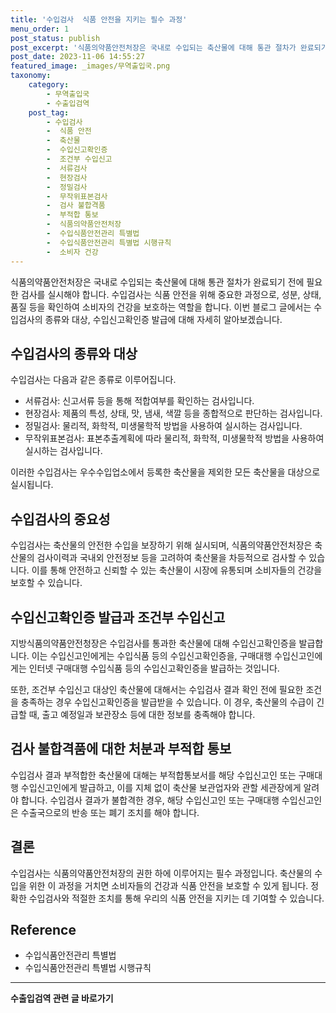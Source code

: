 ```yaml
---
title: '수입검사  식품 안전을 지키는 필수 과정'
menu_order: 1
post_status: publish
post_excerpt: '식품의약품안전처장은 국내로 수입되는 축산물에 대해 통관 절차가 완료되기 전에 필요한 검사를 실시해야 합니다. 수입검사는 식품 안전을 위해 중요한 과정으로, 성분, 상태, 품질 등을 확인하여 소비자의 건강을 보호하는 역할을 합니다. 이번 블로그 글에서는 수입검사의 종류와 대상, 수입신고확인증 발급에 대해 자세히 알아보겠습니다.'
post_date: 2023-11-06 14:55:27
featured_image: _images/무역출입국.png
taxonomy:
    category:
        - 무역출입국
        - 수출입검역
    post_tag:
        - 수입검사
        -  식품 안전
        -  축산물
        -  수입신고확인증
        -  조건부 수입신고
        -  서류검사
        -  현장검사
        -  정밀검사
        -  무작위표본검사
        -  검사 불합격품
        -  부적합 통보
        -  식품의약품안전처장
        -  수입식품안전관리 특별법
        -  수입식품안전관리 특별법 시행규칙
        -  소비자 건강
---
```



식품의약품안전처장은 국내로 수입되는 축산물에 대해 통관 절차가 완료되기 전에 필요한 검사를 실시해야 합니다. 수입검사는 식품 안전을 위해 중요한 과정으로, 성분, 상태, 품질 등을 확인하여 소비자의 건강을 보호하는 역할을 합니다. 이번 블로그 글에서는 수입검사의 종류와 대상, 수입신고확인증 발급에 대해 자세히 알아보겠습니다.

## 수입검사의 종류와 대상

수입검사는 다음과 같은 종류로 이루어집니다.
- 서류검사: 신고서류 등을 통해 적합여부를 확인하는 검사입니다.
- 현장검사: 제품의 특성, 상태, 맛, 냄새, 색깔 등을 종합적으로 판단하는 검사입니다.
- 정밀검사: 물리적, 화학적, 미생물학적 방법을 사용하여 실시하는 검사입니다.
- 무작위표본검사: 표본추출계획에 따라 물리적, 화학적, 미생물학적 방법을 사용하여 실시하는 검사입니다.

이러한 수입검사는 우수수입업소에서 등록한 축산물을 제외한 모든 축산물을 대상으로 실시됩니다.

## 수입검사의 중요성

수입검사는 축산물의 안전한 수입을 보장하기 위해 실시되며, 식품의약품안전처장은 축산물의 검사이력과 국내외 안전정보 등을 고려하여 축산물을 차등적으로 검사할 수 있습니다. 이를 통해 안전하고 신뢰할 수 있는 축산물이 시장에 유통되며 소비자들의 건강을 보호할 수 있습니다.

## 수입신고확인증 발급과 조건부 수입신고

지방식품의약품안전청장은 수입검사를 통과한 축산물에 대해 수입신고확인증을 발급합니다. 이는 수입신고인에게는 수입식품 등의 수입신고확인증을, 구매대행 수입신고인에게는 인터넷 구매대행 수입식품 등의 수입신고확인증을 발급하는 것입니다.

또한, 조건부 수입신고 대상인 축산물에 대해서는 수입검사 결과 확인 전에 필요한 조건을 충족하는 경우 수입신고확인증을 발급받을 수 있습니다. 이 경우, 축산물의 수급이 긴급할 때, 출고 예정일과 보관장소 등에 대한 정보를 충족해야 합니다.

## 검사 불합격품에 대한 처분과 부적합 통보

수입검사 결과 부적합한 축산물에 대해는 부적합통보서를 해당 수입신고인 또는 구매대행 수입신고인에게 발급하고, 이를 지체 없이 축산물 보관업자와 관할 세관장에게 알려야 합니다. 수입검사 결과가 불합격한 경우, 해당 수입신고인 또는 구매대행 수입신고인은 수출국으로의 반송 또는 폐기 조치를 해야 합니다.

## 결론

수입검사는 식품의약품안전처장의 권한 하에 이루어지는 필수 과정입니다. 축산물의 수입을 위한 이 과정을 거치면 소비자들의 건강과 식품 안전을 보호할 수 있게 됩니다. 정확한 수입검사와 적절한 조치를 통해 우리의 식품 안전을 지키는 데 기여할 수 있습니다.

## Reference
- 수입식품안전관리 특별법
- 수입식품안전관리 특별법 시행규칙
<!-- wp:separator -->
<hr class="wp-block-separator has-alpha-channel-opacity"/>
<!-- /wp:separator -->

<!-- wp:group {"backgroundColor":"base","layout":{"type":"constrained"}} -->
<div class="wp-block-group has-base-background-color has-background"><!-- wp:paragraph {"align":"center","fontSize":"medium"} -->
<p class="has-text-align-center has-large-font-size"><strong>수출입검역 관련 글 바로가기</strong></p>
<!-- /wp:paragraph -->


<!-- wp:latest-posts
{"categories":[{"id":15006,"count":19,"description":"","link":"https://uknowlaw.com/category/%ec%88%98%ec%b6%9c%ec%9e%85%ea%b2%80%ec%97%ad/","name":"수출입검역","slug":"수출입검역","taxonomy":"category","parent":0,"meta":[],"_links":{"self":[{"href":"https://uknowlaw.com/wp-json/wp/v2/categories/15006"}],"collection":[{"href":"https://uknowlaw.com/wp-json/wp/v2/categories"}],"about":[{"href":"https://uknowlaw.com/wp-json/wp/v2/taxonomies/category"}],"wp:post_type":[{"href":"https://uknowlaw.com/wp-json/wp/v2/posts?categories=15006"}],"curies":[{"name":"wp","href":"https://api.w.org/{rel}","templated":true}]}}],"postsToShow":100,"excerptLength":28,"postLayout":"grid","columns":2,"featuredImageAlign":"left","featuredImageSizeSlug":"large","fontSize":"small"} /--></div>
<!-- /wp:group -->